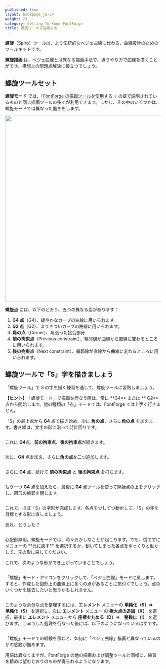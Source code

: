 ```yaml
---
published: true
layout: bookpage_ja-JP
weight: 21
category: Getting To Know FontForge
title: 螺旋ツールで描画する
---
```


**螺旋**（Spiro）ツールは、より伝統的なベジェ曲線に代わる、曲線設計のためのツールキットです。

**螺旋描画** は、ベジェ曲線とは異なる描画手法で、違うやり方で曲線を描くことができ、構想上の問題点解決に役立つでしょう。

## 螺旋ツールセット

**螺旋モード** では、「[FontForge の描画ツールを使用する] 」の章で説明されているものと同じ描画ツールの多くが利用できます。しかし、その中のいくつかは、螺旋モードでは異なった働きをします。

<img src="../en-US/images/spiro_tools_labels.png" alt width="600">

**螺旋点** には、以下のとおり、五つの異なる型があります：

1. **G4 点**（G4）、緩やかなカーブの曲線に用いられます。
2. **G2 点**（G2）、よりきついカーブの曲線に用いられます。
3. **角の点**（Corner）、角張った接合部分
4. **前の拘束点**（Previous constraint）、輪郭線が曲線から直線に変わるところに用いられます。
5. **後の拘束点**（Next constraint）、輪郭線が直線から曲線に変わるところに用いられます。

## 螺旋ツールで「S」字を描きましょう

「螺旋ツール」で S の字を描く練習を通して、螺旋ツールに習熟しましょう。

<p class="note"><b>【ヒント】</b>　「螺旋モード」で描画を行なう際は、常に **G4** または ** G2** 点から開始します。他の種類の「点」モードでは、FontForge では上手く行きません。</p>

「S」の最上点から **G4** 点で描き始め、次に **角の点**、さらに**角の点** を加えます。書き順は、文字の形に沿って時計回りです。

<img src="../en-US/images/S%20at%2083%20from%20Untitled1%20-_023.png" alt>

これに **G4**点、**前の拘束点**、**後の拘束点**が続きます。

<img src="../en-US/images/S%20at%2083%20from%20Untitled1%20-_022.png" alt>

次に、**G4** 点を加え、さらに**角の点**を二つ追加します。

<img src="../en-US/images/S%20at%2083%20from%20Untitled1%20-_024.png" alt>

さらに **G4** 点、続けて **前の拘束点** と **後の拘束点** を打ちます。

<img src="../en-US/images/S%20at%2083%20from%20Untitled1%20-_025.png" alt>

もう一つ **G4** 点を加えたら、最後に **G4** 点ツールを使って開始点の上をクリックし、図形の輪郭を閉じます。

<img src="../en-US/images/S%20at%2083%20from%20Untitled1%20-_026.png" alt>

これで、ほぼ「S」の字形が完成します。各点を少しずつ動かして、「S」の字を目標とする形に直しましょう。

<div class="warn"><p>あれ、どうした？</p>

<img src="../en-US/images/S%20at%2083%20from%20Untitled1%20-_032.png" alt>

<p>心配御無用。螺旋モードでは、時々おかしなことが起こります。でも、慌てずにメニューの **元に戻す** を選択するか、動いてしまった各点をゆっくりと動かして、元の形に戻してください。</p></div>

これで、次のような形ができ上がっていることでしょう。

<img src="../en-US/images/S%20at%2083%20from%20Untitled1%20-_028.png" alt>

「螺旋」モード・アイコンをクリックして、「ベジェ曲線」モードに戻します。すると、作成した図形上の曲線上に多くの点があることに気付くでしょう。点のいくつかを除去したいと思うかもしれません。

<img src="../en-US/images/S%20at%2083%20from%20Untitled1%20-_031.png" alt>

このような余分な点を整理するには、**エレメント** メニューの **単純化（S）⇒　単純化（S）** を選択し、次に **エレメント** メニュー の **極大点の追加（X）** を選択、最後に **エレメント** メニューから **座標を丸める（D）⇒　整数に（I）** を選びます。こusうした処理を行なった後には、以下のようになっているはずです。

<img src="../en-US/images/S%20at%2083%20from%20Untitled1%20-_029.png" alt>

「螺旋」モードでの経験を積むと、如何に「ベジェ曲線」描画と異なっているのかの感触が掴めます。

用語は異なりますが、FontForge の他の描画および調整ツールと同様に、練習を積めば望むとおりのものが得られるようになります。

[FontForge をインストールする]: Installing_Fontforge.md
[FontForge の描画ツールを使用する]: Using_the_Fontforge_Drawing_Tools.md
